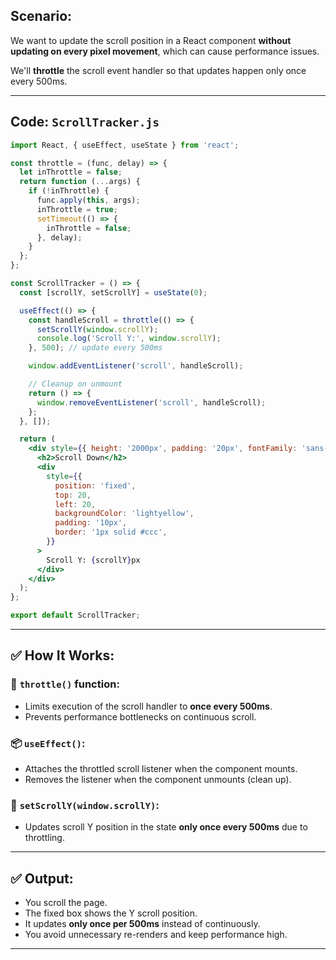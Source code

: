 
## Scenario:  
We want to update the scroll position in a React component **without updating on every pixel movement**, which can cause performance issues.

We'll **throttle** the scroll event handler so that updates happen only once every 500ms.

---

## Code: `ScrollTracker.js`

```jsx
import React, { useEffect, useState } from 'react';

const throttle = (func, delay) => {
  let inThrottle = false;
  return function (...args) {
    if (!inThrottle) {
      func.apply(this, args);
      inThrottle = true;
      setTimeout(() => {
        inThrottle = false;
      }, delay);
    }
  };
};

const ScrollTracker = () => {
  const [scrollY, setScrollY] = useState(0);

  useEffect(() => {
    const handleScroll = throttle(() => {
      setScrollY(window.scrollY);
      console.log('Scroll Y:', window.scrollY);
    }, 500); // update every 500ms

    window.addEventListener('scroll', handleScroll);

    // Cleanup on unmount
    return () => {
      window.removeEventListener('scroll', handleScroll);
    };
  }, []);

  return (
    <div style={{ height: '2000px', padding: '20px', fontFamily: 'sans-serif' }}>
      <h2>Scroll Down</h2>
      <div
        style={{
          position: 'fixed',
          top: 20,
          left: 20,
          backgroundColor: 'lightyellow',
          padding: '10px',
          border: '1px solid #ccc',
        }}
      >
        Scroll Y: {scrollY}px
      </div>
    </div>
  );
};

export default ScrollTracker;
```

---

## ✅ How It Works:

### 🔧 `throttle()` function:
- Limits execution of the scroll handler to **once every 500ms**.
- Prevents performance bottlenecks on continuous scroll.

### 📦 `useEffect()`:
- Attaches the throttled scroll listener when the component mounts.
- Removes the listener when the component unmounts (clean up).

### 🔁 `setScrollY(window.scrollY)`:
- Updates scroll Y position in the state **only once every 500ms** due to throttling.

---

## ✅ Output:
- You scroll the page.
- The fixed box shows the Y scroll position.
- It updates **only once per 500ms** instead of continuously.
- You avoid unnecessary re-renders and keep performance high.

---
